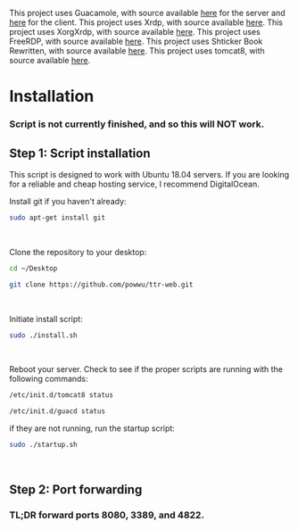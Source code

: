 This project uses Guacamole, with source available [here](https://github.com/apache/guacamole-server) for the server and [here](https://github.com/apache/guacamole-client) for the client.
This project uses Xrdp, with source available [here](https://github.com/neutrinolabs/xrdp).
This project uses XorgXrdp, with source available [here](https://github.com/neutrinolabs/xorgxrdp).
This project uses FreeRDP, with source available [here](https://github.com/FreeRDP/FreeRDP).
This project uses Shticker Book Rewritten, with source available [here](https://github.com/madsciencecoder/Shticker-Book-Rewritten).
This project uses tomcat8, with source available [here](https://github.com/apache/tomcat).

#    Installation
###     **Script is not currently finished, and so this will NOT work.**

##    Step 1: Script installation
This script is designed to work with Ubuntu 18.04 servers. If you are looking for a reliable and cheap hosting service, I recommend DigitalOcean.

Install git if you haven't already:
```bash
sudo apt-get install git
```
⠀

Clone the repository to your desktop:
```bash
cd ~/Desktop
```
```bash
git clone https://github.com/powwu/ttr-web.git
```
⠀

Initiate install script:
```bash
sudo ./install.sh
```
⠀

Reboot your server. Check to see if the proper scripts are running with the following commands:
```bash
/etc/init.d/tomcat8 status
```
```bash
/etc/init.d/guacd status
```

if they are not running, run the startup script:
```bash
sudo ./startup.sh
```
⠀

##    Step 2: Port forwarding
### TL;DR forward ports 8080, 3389, and 4822.



